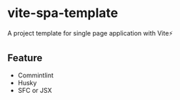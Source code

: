 # vite-spa-template
A project template for single page application with Vite⚡️

## Feature

- Commintlint
- Husky
- SFC or JSX